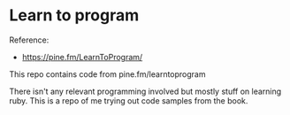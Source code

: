 # Learn to program

Reference:
- https://pine.fm/LearnToProgram/

This repo contains code from pine.fm/learntoprogram 

There isn't any relevant programming involved but mostly stuff on learning ruby.
This is a repo of me trying out code samples from the book.
